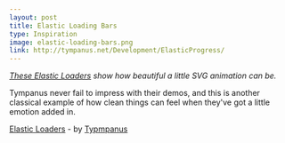 ```yaml
---
layout: post
title: Elastic Loading Bars
type: Inspiration
image: elastic-loading-bars.png
link: http://tympanus.net/Development/ElasticProgress/
---
```


_[These Elastic Loaders](http://tympanus.net/Development/ElasticProgress) show how beautiful a little SVG animation can be._

Tympanus never fail to impress with their demos, and this is another classical example of how clean things can feel when they've got a little emotion added in.

[Elastic Loaders](http://tympanus.net/Development/ElasticProgress) - by [Typmpanus](http://tympanus.net)
